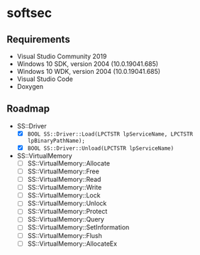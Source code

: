 # softsec

## Requirements

- Visual Studio Community 2019
- Windows 10 SDK, version 2004 (10.0.19041.685)
- Windows 10 WDK, version 2004 (10.0.19041.685)
- Visual Studio Code
- Doxygen

## Roadmap

- SS::Driver
  - [x] `BOOL SS::Driver::Load(LPCTSTR lpServiceName, LPCTSTR lpBinaryPathName);`
  - [x] `BOOL SS::Driver::Unload(LPCTSTR lpServiceName)`
- SS::VirtualMemory
  - [ ] SS::VirtualMemory::Allocate
  - [ ] SS::VirtualMemory::Free
  - [ ] SS::VirtualMemory::Read
  - [ ] SS::VirtualMemory::Write
  - [ ] SS::VirtualMemory::Lock
  - [ ] SS::VirtualMemory::Unlock
  - [ ] SS::VirtualMemory::Protect
  - [ ] SS::VirtualMemory::Query
  - [ ] SS::VirtualMemory::SetInformation
  - [ ] SS::VirtualMemory::Flush
  - [ ] SS::VirtualMemory::AllocateEx
